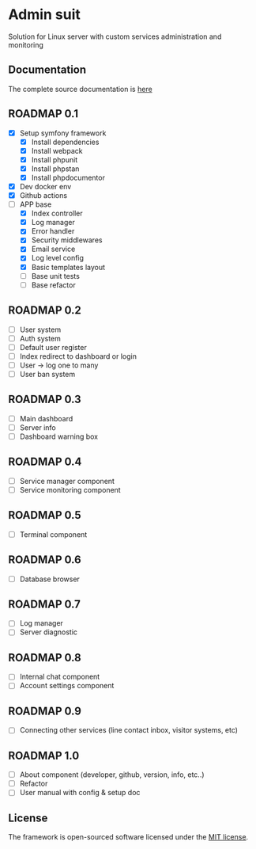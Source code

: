 # Admin suit
Solution for Linux server with custom services administration and monitoring

## Documentation
The complete source documentation is [here](https://lordbecvold.github.io/admin-suite/)

## ROADMAP 0.1
- [X] Setup symfony framework
    - [X] Install dependencies
    - [X] Install webpack
    - [X] Install phpunit
    - [X] Install phpstan
    - [X] Install phpdocumentor
- [X] Dev docker env
- [X] Github actions
- [ ] APP base
    - [X] Index controller
    - [X] Log manager
    - [X] Error handler
    - [X] Security middlewares
    - [X] Email service
    - [X] Log level config
    - [X] Basic templates layout
    - [ ] Base unit tests
    - [ ] Base refactor

## ROADMAP 0.2
- [ ] User system
- [ ] Auth system
- [ ] Default user register
- [ ] Index redirect to dashboard or login
- [ ] User -> log one to many
- [ ] User ban system

## ROADMAP 0.3
- [ ] Main dashboard
- [ ] Server info
- [ ] Dashboard warning box

## ROADMAP 0.4
- [ ] Service manager component
- [ ] Service monitoring component

## ROADMAP 0.5
- [ ] Terminal component

## ROADMAP 0.6
- [ ] Database browser

## ROADMAP 0.7
- [ ] Log manager
- [ ] Server diagnostic

## ROADMAP 0.8
- [ ] Internal chat component
- [ ] Account settings component

## ROADMAP 0.9
- [ ] Connecting other services (line contact inbox, visitor systems, etc)

## ROADMAP 1.0
- [ ] About component (developer, github, version, info, etc..)
- [ ] Refactor
- [ ] User manual with config & setup doc

## License
The framework is open-sourced software licensed under the [MIT license](https://opensource.org/licenses/MIT).
